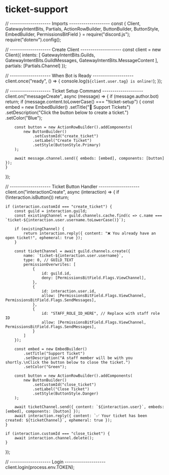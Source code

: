 # ticket-support 
// -------------------- Imports --------------------
const { 
    Client, 
    GatewayIntentBits, 
    Partials, 
    ActionRowBuilder, 
    ButtonBuilder, 
    ButtonStyle, 
    EmbedBuilder, 
    PermissionsBitField 
} = require("discord.js");
require("dotenv").config();

// -------------------- Create Client --------------------
const client = new Client({
    intents: [
        GatewayIntentBits.Guilds,
        GatewayIntentBits.GuildMessages,
        GatewayIntentBits.MessageContent
    ],
    partials: [Partials.Channel]
});

// -------------------- When Bot is Ready --------------------
client.once("ready", () => {
    console.log(`${client.user.tag} is online!`);
});

// -------------------- Ticket Setup Command --------------------
client.on("messageCreate", async (message) => {
    if (message.author.bot) return;
    if (message.content.toLowerCase() === "!ticket-setup") {
        const embed = new EmbedBuilder()
            .setTitle("🎫 Support Tickets")
            .setDescription("Click the button below to create a ticket.")
            .setColor("Blue");

        const button = new ActionRowBuilder().addComponents(
            new ButtonBuilder()
                .setCustomId("create_ticket")
                .setLabel("Create Ticket")
                .setStyle(ButtonStyle.Primary)
        );

        await message.channel.send({ embeds: [embed], components: [button] });
    }
});

// -------------------- Ticket Button Handler --------------------
client.on("interactionCreate", async (interaction) => {
    if (!interaction.isButton()) return;

    if (interaction.customId === "create_ticket") {
        const guild = interaction.guild;
        const existingChannel = guild.channels.cache.find(c => c.name === `ticket-${interaction.user.username.toLowerCase()}`);

        if (existingChannel) {
            return interaction.reply({ content: "❌ You already have an open ticket!", ephemeral: true });
        }

        const ticketChannel = await guild.channels.create({
            name: `ticket-${interaction.user.username}`,
            type: 0, // GUILD_TEXT
            permissionOverwrites: [
                {
                    id: guild.id,
                    deny: [PermissionsBitField.Flags.ViewChannel],
                },
                {
                    id: interaction.user.id,
                    allow: [PermissionsBitField.Flags.ViewChannel, PermissionsBitField.Flags.SendMessages],
                },
                {
                    id: "STAFF_ROLE_ID_HERE", // Replace with staff role ID
                    allow: [PermissionsBitField.Flags.ViewChannel, PermissionsBitField.Flags.SendMessages],
                }
            ]
        });

        const embed = new EmbedBuilder()
            .setTitle("Support Ticket")
            .setDescription("A staff member will be with you shortly.\nClick the button below to close the ticket.")
            .setColor("Green");

        const button = new ActionRowBuilder().addComponents(
            new ButtonBuilder()
                .setCustomId("close_ticket")
                .setLabel("Close Ticket")
                .setStyle(ButtonStyle.Danger)
        );

        await ticketChannel.send({ content: `${interaction.user}`, embeds: [embed], components: [button] });
        await interaction.reply({ content: `✅ Your ticket has been created: ${ticketChannel}`, ephemeral: true });
    }

    if (interaction.customId === "close_ticket") {
        await interaction.channel.delete();
    }
});

// -------------------- Login --------------------
client.login(process.env.TOKEN);
